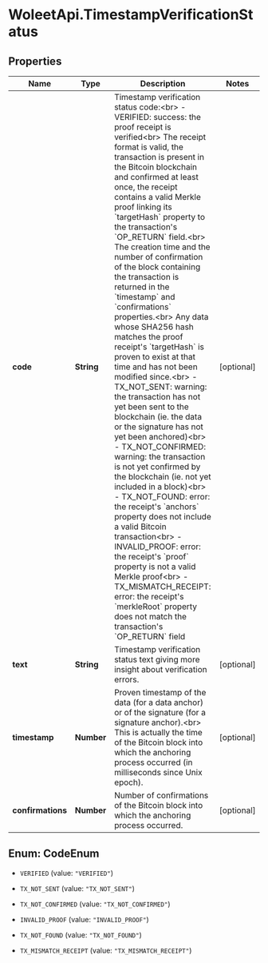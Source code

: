 # WoleetApi.TimestampVerificationStatus

## Properties

Name | Type | Description | Notes
------------ | ------------- | ------------- | -------------
**code** | **String** | Timestamp verification status code:&lt;br&gt; - VERIFIED: success: the proof receipt is verified&lt;br&gt; The receipt format is valid, the transaction is present in the Bitcoin blockchain and confirmed at least once, the receipt contains a valid Merkle proof linking its &#x60;targetHash&#x60; property to the transaction&#39;s &#x60;OP_RETURN&#x60; field.&lt;br&gt; The creation time and the number of confirmation of the block containing the transaction is returned in the &#x60;timestamp&#x60; and &#x60;confirmations&#x60; properties.&lt;br&gt; Any data whose SHA256 hash matches the proof receipt&#39;s &#x60;targetHash&#x60; is proven to exist at that time and has not been modified since.&lt;br&gt; - TX_NOT_SENT: warning: the transaction has not yet been sent to the blockchain (ie. the data or the signature has not yet been anchored)&lt;br&gt; - TX_NOT_CONFIRMED: warning: the transaction is not yet confirmed by the blockchain (ie. not yet included in a block)&lt;br&gt; - TX_NOT_FOUND: error: the receipt&#39;s &#x60;anchors&#x60; property does not include a valid Bitcoin transaction&lt;br&gt; - INVALID_PROOF: error: the receipt&#39;s &#x60;proof&#x60; property is not a valid Merkle proof&lt;br&gt; - TX_MISMATCH_RECEIPT: error: the receipt&#39;s &#x60;merkleRoot&#x60; property does not match the transaction&#39;s &#x60;OP_RETURN&#x60; field  | [optional] 
**text** | **String** | Timestamp verification status text giving more insight about verification errors. | [optional] 
**timestamp** | **Number** | Proven timestamp of the data (for a data anchor) or of the signature (for a signature anchor).&lt;br&gt; This is actually the time of the Bitcoin block into which the anchoring process occurred (in milliseconds since Unix epoch).  | [optional] 
**confirmations** | **Number** | Number of confirmations of the Bitcoin block into which the anchoring process occurred. | [optional] 



## Enum: CodeEnum


* `VERIFIED` (value: `"VERIFIED"`)

* `TX_NOT_SENT` (value: `"TX_NOT_SENT"`)

* `TX_NOT_CONFIRMED` (value: `"TX_NOT_CONFIRMED"`)

* `INVALID_PROOF` (value: `"INVALID_PROOF"`)

* `TX_NOT_FOUND` (value: `"TX_NOT_FOUND"`)

* `TX_MISMATCH_RECEIPT` (value: `"TX_MISMATCH_RECEIPT"`)




